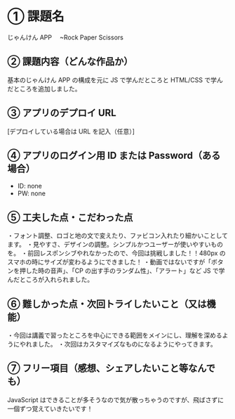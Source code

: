 # ① 課題名

じゃんけん APP 　~Rock Paper Scissors

## ② 課題内容（どんな作品か）

基本のじゃんけん APP の構成を元に JS で学んだところと HTML/CSS で学んだところを追加しました。

## ③ アプリのデプロイ URL

[デプロイしている場合は URL を記入（任意）]

## ④ アプリのログイン用 ID または Password（ある場合）

- ID: none
- PW: none

## ⑤ 工夫した点・こだわった点

・フォント調整、ロゴと地の文で変えたり、ファビコン入れたり細かいことしてます。
・見やすさ、デザインの調整。シンプルかつユーザーが使いやすいものを。
・前回レスポンシブやれなかったので、今回は挑戦しました！！480px のスマホの時にサイズが変わるようにできました！
・動画ではないですが「ボタンを押した時の音声」、「CP の出す手のランダム性」、「アラート」など JS で学んだところが入れられました。

## ⑥ 難しかった点・次回トライしたいこと（又は機能）

・今回は講義で習ったところを中心にできる範囲をメインにし、理解を深めるようにやれました。
・次回はカスタマイズなものになるようにやってきます。

## ⑦ フリー項目（感想、シェアしたいこと等なんでも）

JavaScript はできることが多そうなので気が散っちゃうのですが、飛ばさずに一個ずつ覚えていきたいです！
